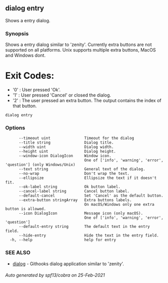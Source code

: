 ## dialog entry

Shows a entry dialog.

### Synopsis

Shows a entry dialog similar to 'zenity'.
Currently extra buttons are not supported on all platforms.
Unix supports multiple extra buttons, MacOS and Windows dont.

# Exit Codes:

- '0' : User pressed 'Ok'.
- '1' : User pressed 'Cancel' or closed the dialog.
- '2' : The user pressed an extra button.
		The output contains the index of that button.

```
dialog entry
```

### Options

```
      --timeout uint               Timeout for the dialog
      --title string               Dialog title.
      --width uint                 Dialog width.
      --height uint                Dialog height.
      --window-icon DialogIcon     Window icon.
                                   One of ['info', 'warning', 'error', 'question'] (only Windows/Unix)
      --text string                General text of the dialog.
      --no-wrap                    Don't wrap the text.
      --ellipsize                  Ellipsize the text if it doesn't fit.
      --ok-label string            Ok button label.
      --cancel-label string        Cancel button label.
      --default-cancel             Set 'Cancel' as the default button.
      --extra-button stringArray   Extra buttons labels.
                                   On macOS/Windows only one extra button is allowed.
      --icon DialogIcon            Message icon (only macOS).
                                   One of ['info', 'warning', 'error', 'question']
      --default-entry string       The default text in the entry field.
      --hide-entry                 Hide the text in the entry field.
  -h, --help                       help for entry
```

### SEE ALSO

* [dialog](dialog.md)	 - Githooks dialog application similar to 'zenity'.

###### Auto generated by spf13/cobra on 25-Feb-2021
